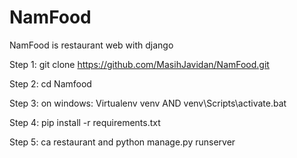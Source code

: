 # NamFood
NamFood is restaurant web with django

Step 1:
git clone https://github.com/MasihJavidan/NamFood.git

Step 2: 
cd Namfood

Step 3:
on windows: Virtualenv venv
AND 
venv\Scripts\activate.bat

Step 4: 
pip install -r requirements.txt

Step 5:
ca restaurant and python manage.py runserver


